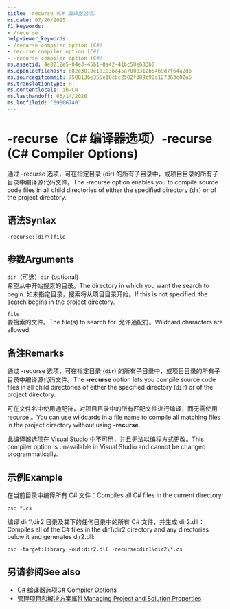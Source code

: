 ```yaml
---
title: -recurse（C# 编译器选项）
ms.date: 07/20/2015
f1_keywords:
- /recurse
helpviewer_keywords:
- /recurse compiler option [C#]
- recurse compiler option [C#]
- -recurse compiler option [C#]
ms.assetid: 4e8212e5-04e3-45b1-8a42-41bc50e683b0
ms.openlocfilehash: c82e3019e1a1e3ba45a7000312b54b9d7f64a2db
ms.sourcegitcommit: 7588136e355e10cbc2582f389c90c127363c02a5
ms.translationtype: HT
ms.contentlocale: zh-CN
ms.lasthandoff: 03/14/2020
ms.locfileid: "69606740"
---
```

# <a name="-recurse-c-compiler-options"></a><span data-ttu-id="20470-102">-recurse（C# 编译器选项）</span><span class="sxs-lookup"><span data-stu-id="20470-102">-recurse (C# Compiler Options)</span></span>
<span data-ttu-id="20470-103">通过 -recurse 选项，可在指定目录 (dir) 的所有子目录中，或项目目录的所有子目录中编译源代码文件。</span><span class="sxs-lookup"><span data-stu-id="20470-103">The -recurse option enables you to compile source code files in all child directories of either the specified directory (dir) or of the project directory.</span></span>  
  
## <a name="syntax"></a><span data-ttu-id="20470-104">语法</span><span class="sxs-lookup"><span data-stu-id="20470-104">Syntax</span></span>  
  
```console  
-recurse:[dir\]file  
```  
  
## <a name="arguments"></a><span data-ttu-id="20470-105">参数</span><span class="sxs-lookup"><span data-stu-id="20470-105">Arguments</span></span>  
 <span data-ttu-id="20470-106">`dir`（可选）</span><span class="sxs-lookup"><span data-stu-id="20470-106">`dir` (optional)</span></span>  
 <span data-ttu-id="20470-107">希望从中开始搜索的目录。</span><span class="sxs-lookup"><span data-stu-id="20470-107">The directory in which you want the search to begin.</span></span> <span data-ttu-id="20470-108">如未指定目录，搜索将从项目目录开始。</span><span class="sxs-lookup"><span data-stu-id="20470-108">If this is not specified, the search begins in the project directory.</span></span>  
  
 `file`  
 <span data-ttu-id="20470-109">要搜索的文件。</span><span class="sxs-lookup"><span data-stu-id="20470-109">The file(s) to search for.</span></span> <span data-ttu-id="20470-110">允许通配符。</span><span class="sxs-lookup"><span data-stu-id="20470-110">Wildcard characters are allowed.</span></span>  
  
## <a name="remarks"></a><span data-ttu-id="20470-111">备注</span><span class="sxs-lookup"><span data-stu-id="20470-111">Remarks</span></span>  
 <span data-ttu-id="20470-112">通过 -recurse 选项，可在指定目录 (`dir`) 的所有子目录中，或项目目录的所有子目录中编译源代码文件。</span><span class="sxs-lookup"><span data-stu-id="20470-112">The **-recurse** option lets you compile source code files in all child directories of either the specified directory (`dir`) or of the project directory.</span></span>  
  
 <span data-ttu-id="20470-113">可在文件名中使用通配符，对项目目录中的所有匹配文件进行编译，而无需使用 -recurse  。</span><span class="sxs-lookup"><span data-stu-id="20470-113">You can use wildcards in a file name to compile all matching files in the project directory without using **-recurse**.</span></span>  
  
 <span data-ttu-id="20470-114">此编译器选项在 Visual Studio 中不可用，并且无法以编程方式更改。</span><span class="sxs-lookup"><span data-stu-id="20470-114">This compiler option is unavailable in Visual Studio and cannot be changed programmatically.</span></span>  
  
## <a name="example"></a><span data-ttu-id="20470-115">示例</span><span class="sxs-lookup"><span data-stu-id="20470-115">Example</span></span>  
 <span data-ttu-id="20470-116">在当前目录中编译所有 C# 文件：</span><span class="sxs-lookup"><span data-stu-id="20470-116">Compiles all C# files in the current directory:</span></span>  
  
```console  
csc *.cs  
```  
  
 <span data-ttu-id="20470-117">编译 dir1\dir2 目录及其下的任何目录中的所有 C# 文件，并生成 dir2.dll：</span><span class="sxs-lookup"><span data-stu-id="20470-117">Compiles all of the C# files in the dir1\dir2 directory and any directories below it and generates dir2.dll:</span></span>  
  
```console  
csc -target:library -out:dir2.dll -recurse:dir1\dir2\*.cs  
```  
  
## <a name="see-also"></a><span data-ttu-id="20470-118">另请参阅</span><span class="sxs-lookup"><span data-stu-id="20470-118">See also</span></span>

- [<span data-ttu-id="20470-119">C# 编译器选项</span><span class="sxs-lookup"><span data-stu-id="20470-119">C# Compiler Options</span></span>](./index.md)
- [<span data-ttu-id="20470-120">管理项目和解决方案属性</span><span class="sxs-lookup"><span data-stu-id="20470-120">Managing Project and Solution Properties</span></span>](/visualstudio/ide/managing-project-and-solution-properties)
